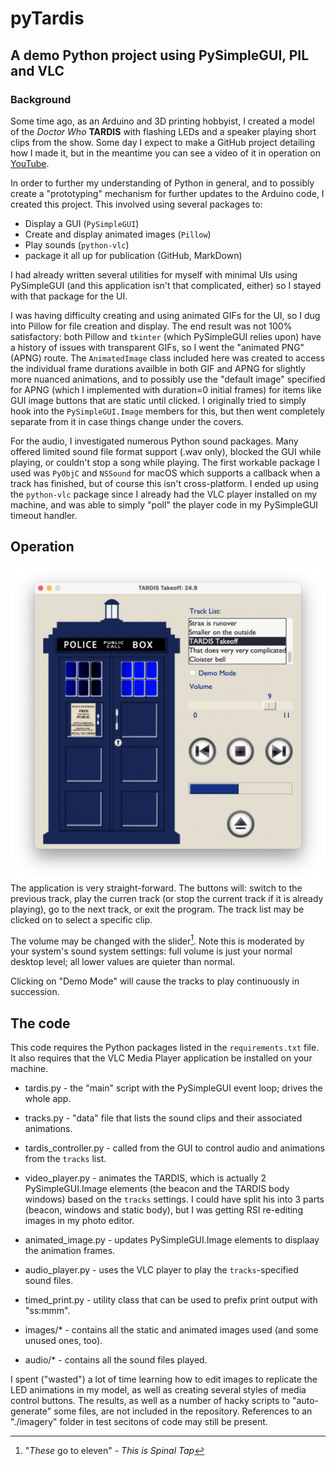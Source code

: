 # pyTardis
## A demo Python project using PySimpleGUI, PIL and VLC
### Background
Some time ago, as an Arduino and 3D printing hobbyist, I created a model of the *Doctor Who*
**TARDIS** with flashing LEDs and a speaker playing short clips from the show.
Some day I expect to make a GitHub project detailing how I made it, but in the meantime
you can see a video of it in operation on [YouTube](https://www.youtube.com/watch?v=9Ehs3DSArC4).

In order to further my understanding of Python in general, and to possibly create a "prototyping"
mechanism for further updates to the Arduino code, I created this project. This involved using
several packages to:

- Display a GUI (`PySimpleGUI`)
- Create and display animated images (`Pillow`)
- Play sounds (`python-vlc`)
- package it all up for publication (GitHub, MarkDown)

I had already written several utilities for myself with minimal UIs using PySimpleGUI (and
this application isn't that complicated, either) so I stayed with that package for the UI.

I was having difficulty creating and using animated GIFs for the UI, so I dug into
Pillow for file creation and display. The end result was not 100% satisfactory: both Pillow
and `tkinter` (which PySimpleGUI relies upon) have a history of issues with transparent GIFs,
so I went the "animated PNG" (APNG) route. The `AnimatedImage` class included here was
created to access the individual frame durations availble in both GIF and APNG for slightly
more nuanced animations, and to possibly use the "default image" specified for APNG
(which I implemented with duration=0 initial frames) for items like GUI image buttons
that are static until clicked. I originally tried to simply hook into the `PySimpleGUI.Image`
members for this, but then went completely separate from it in case things change under the
covers.

For the audio, I investigated numerous Python sound packages. Many offered limited sound
file format support (.wav only), blocked the GUI while playing, or couldn't stop a song while
playing. The first workable package I used was `PyObjC` and `NSSound` for macOS which
supports a callback when a track has finished, but of course this isn't cross-platform.
I ended up using the `python-vlc` package since I already had
the VLC player installed on my machine, and was able to simply "poll" the player code in my
PySimpleGUI timeout handler.

## Operation

![App Operation](./images/tardis-show.png)
The application is very straight-forward. The buttons will: switch to the previous track,
play the curren track (or stop the current track if it is already playing), go to the next
track, or exit the program. The track list may be clicked on to select a specific clip.

The volume may be changed with the slider[^1].
Note this is moderated by your system's sound system settings: full volume is just your
normal desktop level; all lower values are quieter than normal.

Clicking on "Demo Mode" will cause the tracks to play continuously in succession.

## The code

This code requires the Python packages listed in the `requirements.txt` file. It also
requires that the VLC Media Player application be installed on your machine.

- tardis.py - the "main" script with the PySimpleGUI event loop; drives the whole app.
- tracks.py - "data" file that lists the sound clips and their associated animations.
- tardis_controller.py - called from the GUI to control audio and animations from the
`tracks` list.

- video_player.py - animates the TARDIS, which is actually 2 PySimpleGUI.Image elements
(the beacon and the TARDIS body windows) based on the `tracks` settings. I could have
split his into 3 parts (beacon, windows and static body), but I was getting RSI re-editing
images in my photo editor.

- animated_image.py - updates PySimpleGUI.Image elements to displaay the animation frames.
- audio_player.py - uses the VLC player to play the `tracks`-specified sound files. 
- timed_print.py - utility class that can be used to prefix print output with "ss:mmm".
- images/* - contains all the static and animated images used (and some unused ones, too).
- audio/* - contains all the sound files played.

I spent ("wasted") a lot of time learning how to edit images to replicate the LED
animations in my model, as well as creating several styles of media control buttons.
The results, as well as a number of hacky scripts to "auto-generate" some files, are
not included in the repository. References to an "./imagery" folder in test secitons
of code may still be present.

[^1]: "_These_ go to eleven" - _This is Spinal Tap_
